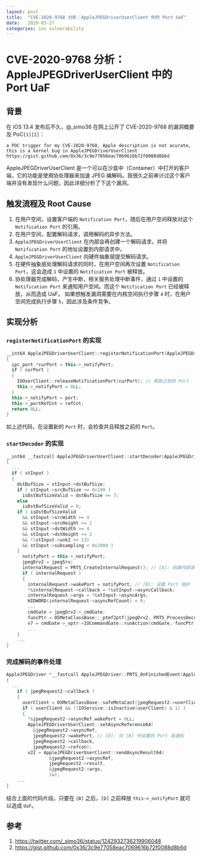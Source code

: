```yaml
---
layout: post
title:  "CVE-2020-9768 分析：AppleJPEGDriverUserClient 中的 Port UaF"
date:   2020-03-27
categories: ios vulnerability
---
```


# CVE-2020-9768 分析：AppleJPEGDriverUserClient 中的 Port UaF
## 背景
在 iOS 13.4 发布后不久，@_simo36 在网上公开了 CVE-2020-9768 的漏洞概要及 PoC`[1][2]`：
```
a POC trigger for my CVE-2020-9768, Apple description is not acurate, this is a kernel bug in AppleJPEGDriverUserClient
https://gist.github.com/0x36/3c9e77058eac7069616b72f0088d8b6d
```
AppleJPEGDriverUserClient 是一个可以在沙盒中（Container）中打开的客户端，它的功能是使用协处理器来加速 JPEG 编解码。我很久之前审计过这个客户端并没有发现什么问题，因此详细分析了下这个漏洞。

## 触发流程及 Root Cause
1. 在用户空间，设置客户端的 `Notification Port`，随后在用户空间释放对这个 `Notification Port` 的引用。
2. 在用户空间，配置解码请求，调用解码的异步方法。
3. `AppleJPEGDriverUserClient` 在内部会再创建一个解码请求，并将 `Notification Port` 的地址设置到内部请求中。
4. `AppleJPEGDriverUserClient` 向硬件抽象层提交解码请求。
5. 在硬件抽象层处理解码请求的同时，在用户空间再次设置 `Notification Port`，这会造成 `1` 中设置的 `Notification Port` 被释放。
6. 协处理器完成解码，产生中断，相关服务处理中断事件，通过 `1` 中设置的 `Notification Port` 来通知用户空间。而这个 `Notification Port` 已经被释放，从而造成 UaF。
如果想触发漏洞需要在内核空间执行步骤 `4` 时，在用户空间完成执行步骤 `5`，因此涉及条件竞争。


## 实现分析
### `registerNotificationPort` 的实现
```c++
__int64 AppleJPEGDriverUserClient::registerNotificationPort(AppleJPEGDriverUserClient *this, ipc_port *port, __int64 portType, int refCnt)
{
  ipc_port *curPort = this->_notifyPort;
  if ( curPort )
  {
    IOUserClient::releaseNotificationPort(curPort); // 释放之前的 Port
    this->_notifyPort = 0LL;
  }
  this->_notifyPort = port;
  this->_portRefCnt = refCnt;
  return 0LL;
}
```
如上述代码，在设置新的 `Port`  时，会检查并且释放之前的 `Port`。

### `startDecoder` 的实现
```c++
__int64 __fastcall AppleJPEGDriverUserClient::startDecoder(AppleJPEGDriverUserClient *this, PRTS_AppleJPEGDriverIOStruct *stInput, PRTS_AppleJPEGDriverIOStruct *stOutput)
{
  ...
  if ( stInput )
  {
    dstBufSize = stInput->dstBufSize;
    if ( stInput->srcBufSize >= 0x100 )
      isDstBufSizeValid = dstBufSize >= 7;
    else
      isDstBufSizeValid = 0;
    if ( isDstBufSizeValid
      && stInput->srcWidth >= 4
      && stInput->srcHeight >= 2
      && stInput->dstWidth >= 4
      && stInput->dstHeight >= 2
      && !(stInput->unk2 >> 13)
      && stInput->subsampling < 0x2000 )
    {
      notifyPort = this->_notifyPort;
      jpegDrv2 = jpegSrv;
      internalRequest = PRTS_CreateInternalRequest(); // [A]: 创建内部请求
      if ( internalRequest )
      {
        internalRequest->wakePort = notifyPort; // [B]: 设置 Port 指针
        *&internalRequest->callback = *&stInput->asyncCallback;
        internalRequest->args = *&stInput->asyncArgs;
        HIDWORD(internalRequest->asyncRefCount) = 0;
		...
        cmdGate = jpegDrv2->_cmdGate;
        funcPtr = OSMetaClassBase::_ptmf2ptf(jpegDrv2, PRTS_ProcessDecodeRequest, 0); // [C]: 将解码请求加入队列
        v7 = cmdGate->_vptr->IOCommandGate::runAction(cmdGate, funcPtr, internalRequest, 0LL, 0LL, 0LL);
        ...
	}
	...
}
```

### 完成解码的事件处理
```c++
AppleJPEGDriver *__fastcall AppleJPEGDriver::PRTS_OnFinishedEvent(AppleJPEGDriver *this, PRTS_JPEGRequest *jpegRequest2, int a3, __int64 a4, char a5)
{
  ...
	if ( jpegRequest2->callback )
	{
	  userClient = OSMetaClassBase::safeMetaCast(jpegRequest2->userClient, &AppleJPEGDriverUserClient::gMetaClass);
	  if ( userClient && !(IOService::isInactive(userClient) & 1) )
	  {
	    *&jpegRequest2->asyncRef.wakePort = 0LL;
	    AppleJPEGDriverUserClient::setAsyncReference64(
	      &jpegRequest2->asyncRef,
	      jpegRequest2->wakePort, // [D]: 向 [B] 中设置的 Port 发通知
	      jpegRequest2->callback,
	      jpegRequest2->refcon);
	    v22 = AppleJPEGDriverUserClient::sendAsyncResult64(
	            &jpegRequest2->asyncRef,
	            jpegRequest2->result,
	            &jpegRequest2->args,
	            1u);
	...
}
```
结合上面的代码片段，只要在 `[B]` 之后，`[D]` 之前释放 `this->_notifyPort` 就可以造成 `UaF`。

## 参考
1. https://twitter.com/_simo36/status/1242932736219906048
2. https://gist.github.com/0x36/3c9e77058eac7069616b72f0088d8b6d